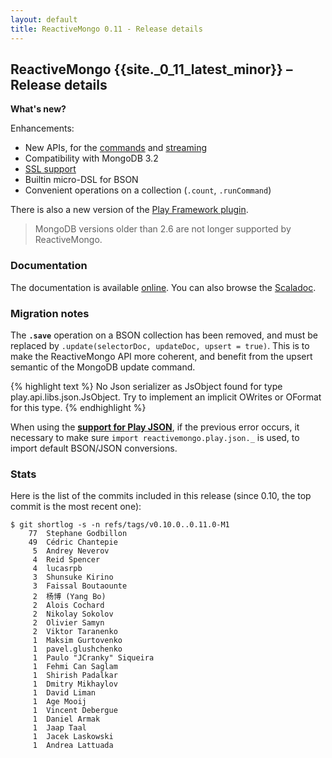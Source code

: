 ```yaml
---
layout: default
title: ReactiveMongo 0.11 - Release details
---
```


## ReactiveMongo {{site._0_11_latest_minor}} – Release details

**What's new?**

Enhancements:

- New APIs, for the [commands](advanced-topics/commands.html) and [streaming](tutorial/consume-streams.html)
- Compatibility with MongoDB 3.2
- [SSL support](tutorial/connect-database.html)
- Builtin micro-DSL for BSON
- Convenient operations on a collection (`.count`, `.runCommand`)

There is also a new version of the [Play Framework plugin](tutorial/play2.html).

> MongoDB versions older than 2.6 are not longer supported by ReactiveMongo.

### Documentation

The documentation is available [online](index.html). You can also browse the [Scaladoc](../api/index.html).

### Migration notes

The **`.save`** operation on a BSON collection has been removed, and must be replaced by `.update(selectorDoc, updateDoc, upsert = true)`. This is to make the ReactiveMongo API more coherent, and benefit from the upsert semantic of the MongoDB update command.

{% highlight text %}
No Json serializer as JsObject found for type play.api.libs.json.JsObject.
Try to implement an implicit OWrites or OFormat for this type.
{% endhighlight %}

When using the **[support for Play JSON](json/overview.html)**, if the previous error occurs, it necessary to make sure `import reactivemongo.play.json._` is used, to import default BSON/JSON conversions.

### Stats

Here is the list of the commits included in this release (since 0.10, the top commit is the most recent one):

~~~
$ git shortlog -s -n refs/tags/v0.10.0..0.11.0-M1
    77  Stephane Godbillon
    49  Cédric Chantepie
     5  Andrey Neverov
     4  Reid Spencer
     4  lucasrpb
     3  Shunsuke Kirino
     3  Faissal Boutaounte
     2  杨博 (Yang Bo)
     2  Alois Cochard
     2  Nikolay Sokolov
     2  Olivier Samyn
     2  Viktor Taranenko
     1  Maksim Gurtovenko
     1  pavel.glushchenko
     1  Paulo "JCranky" Siqueira
     1  Fehmi Can Saglam
     1  Shirish Padalkar
     1  Dmitry Mikhaylov
     1  David Liman
     1  Age Mooij
     1  Vincent Debergue
     1  Daniel Armak
     1  Jaap Taal
     1  Jacek Laskowski
     1  Andrea Lattuada
~~~
